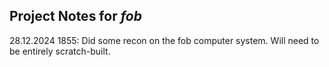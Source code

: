 ## Project Notes for _fob_

28.12.2024
    1855: Did some recon on the fob computer system. Will need to be entirely scratch-built.